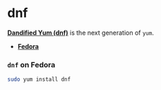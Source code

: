 dnf
===
[**Dandified Yum (dnf)**](https://fedoraproject.org/wiki/Features/DNF) is the next generation of `yum`.

* [**Fedora**](#yum-on-fedora)

### `dnf` on Fedora
```sh
sudo yum install dnf
```
